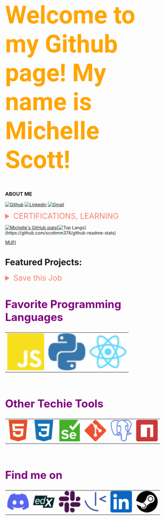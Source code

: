 <style>
.heading_1 {
  color: orange;
  font-size: 80px;
  font-family: roboto;
}

.heading_2 {
  color: purple;
  font-size: 35px;
}
.drop_down {
  color: salmon;
  font-size: 25px;

}


</style>

<h1 class='heading_1'> Welcome to my Github page! My name is Michelle Scott! </h1>

### ABOUT ME

[![Github](https://img.shields.io/badge/-Github-000?style=flat&logo=Github&logoColor=white)](https://github.com/scottmm374)
[![Linkedin](https://img.shields.io/badge/-LinkedIn-blue?style=flat&logo=Linkedin&logoColor=white)](https://www.linkedin.com/in/scottmm374/)
[![Gmail](https://img.shields.io/badge/-Gmail-c14438?style=flat&logo=Gmail&logoColor=white)](mailto:scottmm374@gmail.com)

 

<details>
<summary class='drop_down'> CERTIFICATIONS, LEARNING </summary><br>

![Google Coursera](images/git_github_google.png)
![Python OOP](images/Python_OOP.png)
![Relational Databases](images/Relational_databases_Certification.png)
![SQL](images/SQL.png)
</details>

[![Michelle's GitHub stats](https://github-readme-stats.vercel.app/api?username=scottmm374&theme=onedark&show_icons=true&include_all_commits=true&count_private=true&hide=stars)](https://github.com/scottmm374/github-readme-stats)[![Top Langs](https://github-readme-stats.vercel.app/api/top-langs/?username=scottmm374&layout=compact&theme=onedark&hide=go&exclude_repo=github-readme-stats,Mscott-lectures,Practice-refresher,vscode-debug-visualizer,scottmm374.github.io,)](https://github.com/scottmm374/github-readme-stats)

[MUFI](https://torpid-anise-217.notion.site/MUFI-a1db36f1b6374be083e8c08a3fa9cd27)




# Featured Projects:
<details>
<summary class='drop_down'>Save this Job</summary>  


  [Front-End-Repo](https://github.com/Lambda-School-Labs/job-book-fe)|
  [Back-End-Repo](https://github.com/Lambda-School-Labs/job-book-be)| 
  [Extention-Repo](https://github.com/Lambda-School-Labs/job-book-chrome-ext)|

  

![Save this Job](/scottmm374/images/save_this_job.png)

#### Kanban
![Save this Job](/scottmm374/images/kaban.gif)


</details>


<!-- ## Conway's Game of Life:

[Game-Of-Life-Repo](https://github.com/scottmm374/game-of-life)|

[Play Game of Life](https://game-of-life.scottmm374.vercel.app)


![Game of Life](images/demo.gif) -->





<p>
<h2 class='heading_2'>Favorite Programming Languages</h2>
<table>
<tr>
<td><img src='images/icons/javascript.svg' width=120></td>
<td><img src='images/icons/python.svg' width=120></td>
<td><img src='images/icons/react.svg' width=120></td>

</tr>
</table>
<br>
<h2 class='heading_2'>Other Techie Tools</h2>
<table>
<tr>
<td><img src='images/icons/html.svg' width=90></td>
<td><img src='images/icons/download.svg' width=90></td>
<td><img src='images/icons/selenium.svg' width=90></td>
<td><img src='images/icons/git.svg' width=90></td>
<td><img src='images/icons/postgresql.svg' width=90></td>
<td><img src='images/icons/npm.svg' width=90></td>
</tr>
</table>

<br>
<h2 class='heading_2'>Find me on</h2>
<table>
<tr>
<td><img src='images/icons/discord.svg' width=90></td>
<td><img src='images/icons/edx.svg' width=90></td>
<td><img src='images/icons/slack.svg' width=90></td>
<td><img src='images/icons/frontend_mentor.svg' width=90></td>
<td><img src='images/icons/linkedin.svg' width=90></td>
<td><img src='images/icons/steam.svg' width=90></td>
</tr>
</table>
</p>


